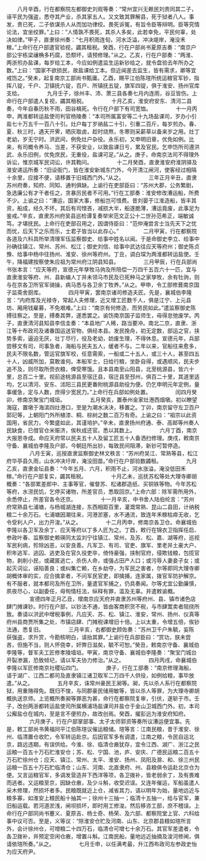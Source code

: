 <!-- { "loadSidebar": true } -->
　　八月辛酉，行在都察院左都御史刘观等奏：“常州宜兴无赖民刘贵同其二子，诬平民为强盗，悉夺其产业，杀其家五人。又文致其罪解县，死于狱者八人。事发，贵已死，二子依谋杀人从而加功律绞。畏死诉冤，有旨令臣等辩明。臣等究情论法，宜坐绞罪。”上曰：“人情孰不畏死，其杀人多矣，此若幸免，平民何辜，处决如律。”甲子，直隶徐州奏：“七月积雨连旬，河水泛溢，冲决堤岸，淹没禾稼。”上命行在户部遣官验视，蠲其租税。癸酉，行在户部尚书夏原吉奏：“南京户部公宇栋梁禳桷多朽腐，恐颓坏，请预修理。”从之。乙亥，行在户部奏：“两淮、两浙煎办盐课，每岁给工本，今应如例遣监生运新钞给之，就令盘验去年所办之数。”上曰：“国家不欲损民，故盐课给工本。但近闻差去监生，皆有需求，卿等宜戒饬之。”癸未，起复南京工部尚书甄庸。乙酉，赐平江伯陈瑄所统运粮官军钞，指挥八锭，千户、卫镇抚六锭，百户、所镇抚五锭，旗军四锭，俱于淮安、扬州官库支给。
　　
　　九月壬子，徐州丰、沛、萧三县各奏七月内连雨，谷豆皆伤。上命行在户部遣人复视，蠲其租税。
　　
　　十月乙亥，淮安府安东、清河二县奏，今年自春历秋不雨，田谷槁死。令行在户部下有司宽恤。
　　
　　十一月丙申，两淮都转运盐使司判官杨陵奏：“本司所属富安等二十九场盐课司，岁办小引盐七十万五千一百八十引。灶户每丁岁纳盐二十引，引重二百斤，每岁煎办。春、夏、秋三时，遇天开霁，晒灰取卤，趁时烧熬，冬寒则采薪草以备来岁之用。灶丁老幼，岁无宁时。洪武间，例免灶户杂役。永乐初，又申明旧章，优免如例。比来，有司概令养马、当差，不获安业，以致盐课日亏，累及官民。乞申饬所司遵洪武、永乐旧例，优免庶民，无重役，盐课可足。”从之。庚子，命南京法司不得理外诉讼，惟京城军民词讼，许其鞫问。
　　
　　十二月癸酉，直隶淮安府淮阴驿及淮安递运所奏：“旧设衙门，皆在淮安新城东门外，今开清江闸河，使客经过相隔十余里，应接不便，请移置于旧城西门外。”从之。
　　
　　三年正月辛丑，直隶苏州府奏，知府、同知、通判俱缺。上谕行在吏部臣曰：“苏州大郡，公务繁剧，急选廉公有才干者任之，贪暴厉民者不可用。”行在工部奏：淮安修改漕运船，所费不少。上谕之曰：“漕运，国家大事，修船岂可惜费。昔刘晏于江淮造船，皆丰其资，船成，经久不坏。其后有司悭吝，减损大半，船遂脆薄，漕运竟废，此事足为鉴戒。”辛亥，直隶苏州府吴县巡检谭复奏举宋范文正公十二世孙范希正，端敏诚笃，才堪抚民。上命行在吏部召用之，因谓侍臣曰：“范仲淹尝言士当先天下之忧而忧，后天下之乐而乐，士君子皆当以此存心。”
　　
　　二月甲寅，行在都察院各道及六科具所举清理军伍监察御史、给事中姓名以闻。于是命御史李立、给事中孙确往镇江、常州、苏州、松江；御史刘信、给事中武达往应天等府州；御史陈贞豫、给事中杨中往扬州、淮安、徐州等府州。丁丑，调白琛为两淮都转运盐使。壬午，降福建按察使朱应祖为常州府江阴县知县。
　　
　　三月甲辰，行在兵部尚书张本言：“应天等府，宣德元年孳牧马驹及所陪偿一万四千五百六十一匹，宜与直隶淮安等府、州、县新编人丁并未领马市民及已死种马之家孳牧，余有牡驹，则与在京各卫所官军骑操，病马悉与各卫余丁牧养。”从之。甲申，令工部修葺南京国子监斋舍厨库。
　　
　　四月甲寅，罢南京诸司修造夫匠。先是，襄城伯李隆言：“内府库及光禄寺，常起人夫修理，近又增工匠数千人，俱是江宁、上元县坊、厢用钱雇募，不免艰难。”上曰：“南京有何修造，而劳民如此。”遣监察御史陈搏往察之。至是，搏奏其弊，遂悉罢之。谕饬南京国子监师生，毋得怠弛废学。丙子，直隶清河县知县李信圭奏：“本县地广人稀，路当要冲。南北二京，直隶、浙江等十布政司及诸番国运送官物，俱经本县。发民挽舟，初无定数，部运之官，挟势多索，逼迫无厌，壮丁尽行，役及老幼，妨废生理，不得休息。宣德元年，兵部尝移文有司，司事急者，海船与民夫五人，缓者不与。二年以来，官船往来愈多，民夫不限名数，管运官旗军校，任意需索，一船或二十五人，或三十人，甚至四五十人，凶威所加，莫敢谁何。本船军士，日给行粮，坐卧自得，或遇顺风，民夫步追不及，则尽取所赍衣粮，俾受寒饿。且本县南至山阳县，北至桃源县，皆六十里，总百二十里。视前途桃源县至宿迁县，宿迁县至邳州，俱百二十里，其道里适均，乞以清河、安东、沭阳三县民更番附桃源县助役为便。仍乞申明元年定例，量事缓急，定与人数，庶得少宽民力。”上命行在兵部如例处置。
　　
　　闰四月癸卯，修南京聚宝门城垣。
　　
　　五月癸亥，置泰州金家灶港西烟墩。初以瞭望海寇，置墩于海滨四灶港口，至是为潮水决决，移置之。丁卯，南京留守左卫百户郭玘等，上朝阳门外所植漆、桐、棕树之数二百万有奇。上谕之曰：“祖宗以此资国用，省民力，今繁盛如此，其谨培护。”辛未，直隶扬州府通、泰、高邮等州奏人民缺食，已借官仓米赈济，俟秋成还官。悉以其数上。
　　
　　六月丁酉，南京大报恩寺成。命应天府常以民夫五十人及留工匠五十人备洒扫修理。庚戌，敕南京守备、襄城伯李隆及户部，今朝廷所出钞，每致民间阻滞，新钞可暂停造。
　　
　　八月壬寅，巡按直隶监察御史林文秩言：“苏州府吴江、常熟等县，松江府华亭县久雨，山水冲决圩岸，淹没田苗。”命行在户部验数蠲租。
　　
　　九月乙亥，直隶金坛县奏：“今年五月、六月，积雨不止，河水涨溢，淹没低田禾稼。”命行在户部复实，蠲其租税。
　　
　　十月乙未，巡抚苏松等处大理寺卿胡概奏：“各部累差郎中、主事等官，催督苏、松诸郡造纸、买铜铁等物。今年苏松等府，水涝民饥，乞停买诸物，所差官员，悉取回京。”上命六部：除军需所用外，余悉停止，所差官各令还京。
　　
　　十一月辛亥，中书舍人陆伯纶言：“苏州府常熟县七浦塘，与杨城湖连接，东西相距百里，灌溉常熟、昆山二县田，计纳税粮二十余万石。七浦塘因潮往来，河港淤塞，水不通流，致连年禾稼枯瘁无收，乞令受利人户，出力开浚。”从之。
　　
　　十二月丙申，修南京各卫仓。命襄城伯李隆以各卫军及余丁、应天等府以丁多人匠为之。丁酉，敕行在锦衣卫指挥任启、参政叶春、监察御史赖瑛同太监刘宁往镇江、常州，及苏、松、嘉、湖等府，巡视军民利病，殄除凶恶，以安良善。凡军卫、有司、官吏、旗军、里老并土豪大户、积年逃军、逃囚、逃吏及在官久役吏卒，倚恃豪强，挟制官府，侵欺钱粮，包揽官物，剥削小民，或藏匿逃亡，杀伤人命，或强占田产人口；或污辱人妻妾子女；或起灭词讼，诬陷善良；或纠集亡赖，在乡劫夺，为军民之害者，尔等即同大理寺卿胡概体审的实，应合擒拿者，不问军民官吏，即擒捕，连家属，拨官军防护解京。有不服者，就本都司及所在卫所，量遣官军捕之，仍具奏闻。尔等尤宜公勤廉慎，夙夜尽心，以副委任，毋徇情枉法，纵释有罪，滥及无辜。并遣敕谕概。
　　
　　宣德四年正月乙丑，增南京应天府并直隶苏州等府州、县、镇市诸色店肆门摊课钞。时行在户部，以钞法不通，皆由客商积货不税，与市肆鬻卖者阻挠所致。奏请以洪武中增税事例，凡应天、苏、松、镇江、淮安，常州、扬州、仪真等府州县商贾所集之处，市镇店肆、门摊税课增旧十倍。上以太重，令增五倍，俟钞法通，悉复旧。
　　
　　三月辛亥，右都御史顾佐奏：“苏州卫千户朱毓，妄陈获强盗，求升赏，今勘核明白，请抬其罪。”上谕行在兵部臣曰：“赏功，朕未尝吝，但施不当，则人怀侥幸，奸弊日滋矣，毓不可恕。”癸丑，敕南京守备、襄城伯李隆等，督军夫工匠修孝陵墙垣。甲寅，南京守备、襄城伯李隆奏：“聚宝门城台开裂渗漏，恐致倾圮，请以军夫协力修治。”从之。
　　
　　四月丙戌，命襄城伯李隆以军匠修南京社稷坛四门。
　　
　　庚子，行在工部奏：“南京修理海船，请于湖广、江西二都司及直隶镇江诸卫取军二万四千人供役，如例给粮，事毕放遣。”从之。
　　
　　五月辛亥，诛常州豪民王昶等。昶，先以杀人系行在都察院狱，用重赂得免。既归不悛，与同郡豪民储用敏等，皆以杀人等罪，为大理寺卿胡概执送京师。上览概所奏昶等罪恶为甚，命行在都察院复审，引伏，遂斩于市。壬子，改创两浙都转运盐使司所属横浦场盐课司并盐仓于金山卫城西门外。初，本司公廨盐仓在城内，至是言不便煎办，故改创焉。癸酉，擢彭远为淮安府知府。
　　
　　六月庚子，行在户部掌部事、太子太师郭资等奏所议漕运便宜事。先是，敕工部尚书黄福同平江伯陈瑄议催运粮储。瑄等言：江南民粮，昔于淮安、徐州、临清置仓收贮，令军转运赴京。后因官军多有调遣，江南之粮，令民自运北京，路远违期，有误供给。今淮、徐、临清仓廒犹存，宜令江西、湖广、浙江之民运粮一百五十万石贮淮安仓；苏、松、宁国、池，庐、安庆、广德民运粮二百五十万石贮徐州仓；应天、镇江、常州、太平、淮安、扬州、凤阳及滁、和、徐三州民运粮一百五十万石贮临清仓；山东、河南、北直隶府、州、县粮俱令运赴北京仓为便。又言运粮官军，多调发营造并下西洋等项，各卫拨补，皆老弱余丁，及有畏难而逃者。又运粮至京，因缺仓廒，及少斗斛，收受迟误。又连年催运，军船虽遣人采木修理，然损坏者多。民粮既就近上仓，减省其力，请以明年为始，量地远近与粮多寡，如淮安上粮民船十抽其一；徐州十三抽一；临清十五抽一，给与官军，兼旧船运载。若河道淤浅，闸坝损坏，即时用工修浚。然后移咨工部，庶不稽误。上命行在户部同尚书蹇义、夏原吉、杨士奇、杨荣、及六部、都察院堂上官、六科给事中议可否。至是，义等议：“除淮安仓贮及河南、山东、北京郡县粮如瑄所言外，会计徐州仓，可增粮二十四万石，临清仓可增七十余万石。其官军差遣者，令各卫拨补，并预定空闲仓廒，增置斗斛。江南民船，量地远近抽摘及浚河修闸，俱请依瑄所奏。”从之。
　　
　　七月壬申，以任满考最，升江西布政司左参政史怡为应天府尹。
　　

